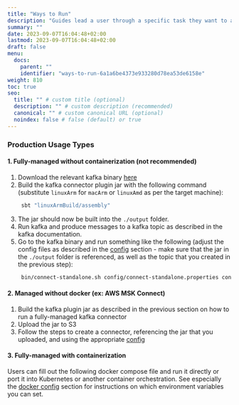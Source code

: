```yaml
---
title: "Ways to Run"
description: "Guides lead a user through a specific task they want to accomplish, often with a sequence of steps."
summary: ""
date: 2023-09-07T16:04:48+02:00
lastmod: 2023-09-07T16:04:48+02:00
draft: false
menu:
  docs:
    parent: ""
    identifier: "ways-to-run-6a1a6be4373e933280d78ea53de6158e"
weight: 810
toc: true
seo:
  title: "" # custom title (optional)
  description: "" # custom description (recommended)
  canonical: "" # custom canonical URL (optional)
  noindex: false # false (default) or true
---
```


### Production Usage Types

#### 1. Fully-managed without containerization (not recommended)
1. Download the relevant kafka binary [here](https://kafka.apache.org/downloads)
2. Build the kafka connector plugin jar with the following command (substitute `linuxArm` for `macArm` or `linuxAmd` as per the target machine):
   ```sh 
    sbt "linuxArmBuild/assembly"
   ```
3. The jar should now be built into the `./output` folder.
4. Run kafka and produce messages to a kafka topic as described in the kafka documentation.
5. Go to the kafka binary and run something like the following (adjust the config files as described in the [config](#kafka-connect-config) section - make sure that the jar in the `./output` folder is referenced, as well as the topic that you created in the previous step):
   ```sh
    bin/connect-standalone.sh config/connect-standalone.properties config/connect-file-sink.properties
   ```

#### 2. Managed without docker (ex: AWS MSK Connect)
1. Build the kafka plugin jar as described in the previous section on how to run a fully-managed kafka connector
2. Upload the jar to S3
3. Follow the steps to create a connector, referencing the jar that you uploaded, and using the appropriate [config](#kafka-connect-config)

#### 3. Fully-managed with containerization

Users can fill out the following docker compose file and run it directly or port it into Kubernetes or another container orchestration. See especially the [docker config](#docker-config) section for instructions on which environment variables you can set.
